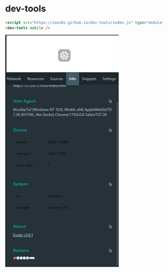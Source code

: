 # dev-tools

```html
<script src="https://zavx0z.github.io/dev-tools/index.js" type="module" async></script>
<dev-tools mobile />
```

![phone](doc/phone.png)
